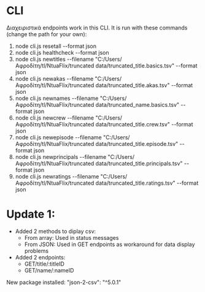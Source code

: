 # CLI

Διαχειριστικά endpoints work in this CLI. It is run with these commands (change the path for your own):
1. node cli.js resetall --format json
2. node cli.js healthcheck --format json
3. node cli.js newtitles --filename "C:/Users/Αφροδίτη/tl/NtuaFlix/truncated data/truncated_title.basics.tsv" --format json
4. node cli.js newakas --filename "C:/Users/Αφροδίτη/tl/NtuaFlix/truncated data/truncated_title.akas.tsv" --format json
5. node cli.js newnames --filename "C:/Users/Αφροδίτη/tl/NtuaFlix/truncated data/truncated_name.basics.tsv" --format json
6. node cli.js newcrew --filename "C:/Users/Αφροδίτη/tl/NtuaFlix/truncated data/truncated_title.crew.tsv" --format json
7. node cli.js newepisode --filename "C:/Users/Αφροδίτη/tl/NtuaFlix/truncated data/truncated_title.episode.tsv" --format json
8. node cli.js newprincipals --filename "C:/Users/Αφροδίτη/tl/NtuaFlix/truncated data/truncated_title.principals.tsv" --format json
9. node cli.js newratings --filename "C:/Users/Αφροδίτη/tl/NtuaFlix/truncated data/truncated_title.ratings.tsv" --format json  



# Update 1:

- Added 2 methods to diplay csv:
	- From array: Used in status messages
	- From JSON: Used in GET endpoints as workaround for data display problems
- Added 2 endpoints:
	- GET/title/:titleID
	- GET/name/:nameID

New package installed:
	"json-2-csv": "^5.0.1"
